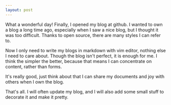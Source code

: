 ```yaml
---
layout: post
---
```


What a wonderful day! Finally, I opened my blog at github. I wanted to own a
blog a long time ago, especially when I saw a nice blog, but I thought it was
too difficult. Thanks to open source, there are many styles I can refer to.

Now I only need to write my blogs in markdown with vim editor, nothing else I
need to care about. Though the blog isn't perfect, it is enough for me. I
think the simpler the better, because that means I can concentrate on content,
rather than forms.

It's really good, just think about that I can share my documents and joy with
others when I own the blog.

That's all. I will often update my blog, and I will also add some small stuff
to decorate it and make it pretty. 
